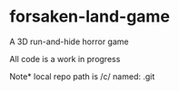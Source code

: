 # forsaken-land-game
A 3D run-and-hide horror game

All code is a work in progress


Note* local repo path is /c/
named: .git
